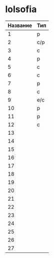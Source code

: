 # lolsofia

| Название | Тип |
| ------ | ------ |
|1|р|
|2|с/р|
|3|с|
|4|р|
|5|с|
|6|с|
|7|р|
|8|c|
|9|е/c|
|10|р|
|11|р|
|12|c|
|13||
|14||
|15||
|16||
|17||
|18||
|19||
|20||
|21||
|22||
|23||
|24||
|25||
|26||
|27||

